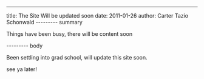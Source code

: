 ---------
title: The Site Will be updated soon
date: 2011-01-26
author: Carter Tazio Schonwald
--------- summary 

Things have been busy, there will be content soon

--------- body


Been settling into grad school, will update this site soon.

see ya later!